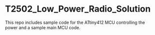 # T2502_Low_Power_Radio_Solution
This repo includes sample code for the ATtiny412 MCU controlling the power and a sample main MCU code.
